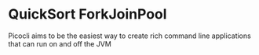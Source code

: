 # QuickSort ForkJoinPool
Picocli aims to be the easiest way to create rich command line applications that can run on and off the JVM
